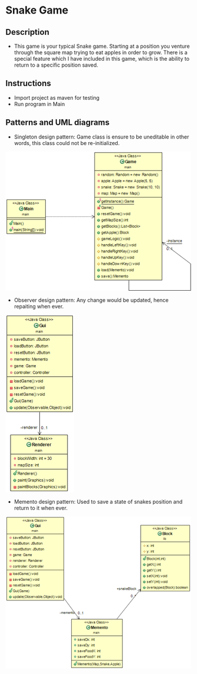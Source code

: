 # Snake Game

## Description

- This game is your typical Snake game. Starting at a position you venture through the square map trying to eat apples in order to grow. There is a special feature which I have included in this game, which is the ability to return to a specific position saved.

## Instructions

- Import project as maven for testing
- Run program in Main

## Patterns and UML diagrams

- Singleton design pattern: Game class is ensure to be uneditable in other words, this class could not be re-initialized.

![Singleton UML](https://github.com/poom201211/SSD-Lab-Project/blob/master/UML%20image/singleton.png)

- Observer design pattern: Any change would be updated, hence repaiting when ever.

![Observer UML](https://github.com/poom201211/SSD-Lab-Project/blob/master/UML%20image/observable.png)

- Memento design pattern: Used to save a state of snakes position and return to it when ever.

![Memento UML](https://github.com/poom201211/SSD-Lab-Project/blob/master/UML%20image/mememto.png)



